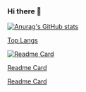 ### Hi there 👋
[![Anurag's GitHub stats](https://github-readme-stats.vercel.app/api?username=thezedzed&count_private=true&show_icons=true&theme=radical)](https://github.com/anuraghazra/github-readme-stats)

[Top Langs](https://github-readme-stats.vercel.app/api/top-langs/?username=thezedzed&layout=compact)

[![Readme Card](https://github-readme-stats.vercel.app/api/pin/?username=thezedzed&repo=pipex)](https://github.com/anuraghazra/github-readme-stats)

[Readme Card](https://github-readme-stats.vercel.app/api/pin/?username=thezedzed&repo=philosopher)

[Readme Card](https://github-readme-stats.vercel.app/api/pin/?username=thezedzed&repo=printf)

